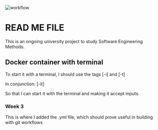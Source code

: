 ![workflow](https://github.com/<kin-cunico>/<sem>/actions/workflows/main.yml/badge.svg)

# READ ME FILE

This is an ongoing university project to study
Software Engineering Methods.

## Docker container with terminal
To start it with a terminal, I should use the tags [-i] and [-t]

In conjunction: [-it]

So that I can start it with the terminal and making it accept
inputs.

### Week 3
This is where I added the .yml file, which should prove
useful in building with git workflows